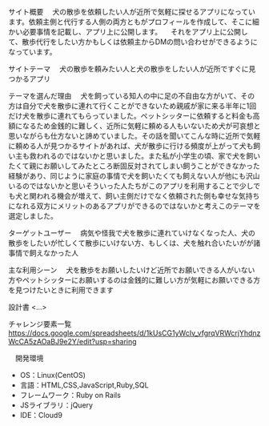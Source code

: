 

 サイト概要
　犬の散歩を依頼したい人が近所で気軽に探せるアプリになっています。依頼主側と代行する人側の両方ともがプロフィールを作成して、そこに細かい必要事情を記載し、アプリ上に公開します。
　それをアプリ上に公開して、散歩代行をしたい方かもしくは依頼主からDMの問い合わせができるようになっています。

 サイトテーマ
　犬の散歩を頼みたい人と犬の散歩をしたい人が近所ですぐに見つかるアプリ

 テーマを選んだ理由
　犬を飼っている知人の中に足の不自由な方がいて、その方は自分で犬を散歩に連れて行くことができないため親戚が家に来る半年に1回だけ犬を散歩に連れてもらっていました。ペットシッターに依頼すると料金も高額になるため金銭的に難しく、近所に気軽に頼める人もいないため犬が可哀想と思いながらも仕方ないと諦めていました。その話を聞いてこんな時に近所で気軽に頼める人が見つかるサイトがあれば、犬が散歩に行ける頻度が上がって犬も飼い主も救われるのではないかと思いました。また私が小学生の頃、家で犬を飼いたくて親にお願いしてみたところ断固反対されてしまい飼うことができなかった経験があり、同じように家庭の事情で犬を飼いたくても飼えない人が他にも沢山いるのではないかと思いそういった人たちがこのアプリを利用することで少しでも犬と関われる機会が増えて、飼い主側だけでなく依頼された側も幸せな気持ちになれる双方にメリットのあるアプリができるのではないかと考えこのテーマを選定しました。

 ターゲットユーザー
　病気や怪我で犬を散歩に連れていけなくなった人、犬の散歩をしたいが忙しくて散歩にいけない方、もしくは、犬を触れ合いたいがが諸事情で飼えなかった人

 主な利用シーン
　犬を散歩をお願いしたいけど近所でお願いできる人がいない方やペットシッターにお願いするのは金銭的に難しい方が気軽にお願いできる方を見つけたいときに利用できます

 設計書
<...>

 チャレンジ要素一覧<https://docs.google.com/spreadsheets/d/1kUsCG1yWcIv_vfgrqVRWcrjYhdnzWcCA5zAOaBJ9e2Y/edit?usp=sharing>


　開発環境
- OS：Linux(CentOS)
- 言語：HTML,CSS,JavaScript,Ruby,SQL
- フレームワーク：Ruby on Rails
- JSライブラリ：jQuery
- IDE：Cloud9

